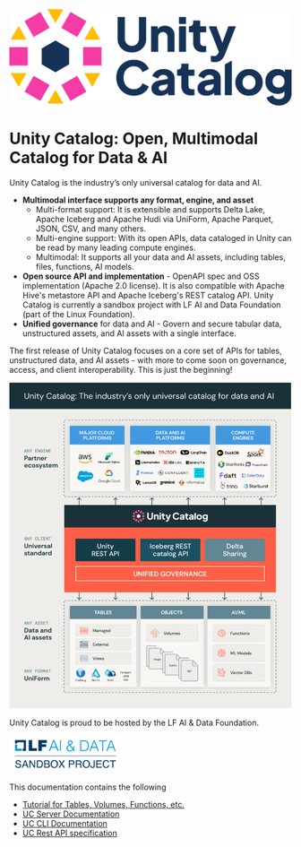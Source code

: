 <img src="./assets/images/uc-logo.png" width="600px" />

# Unity Catalog: Open, Multimodal Catalog for Data & AI
Unity Catalog is the industry’s only universal catalog for data and AI.

- **Multimodal interface supports any format, engine, and asset**
  - Multi-format support: It is extensible and supports Delta Lake, Apache Iceberg and Apache Hudi via UniForm, Apache Parquet, JSON, CSV, and many others.
  - Multi-engine support: With its open APIs, data cataloged in Unity can be read by many leading compute engines.
  - Multimodal: It supports all your data and AI assets, including tables, files, functions, AI models.
- **Open source API and implementation** - OpenAPI spec and OSS implementation (Apache 2.0 license). It is also compatible with Apache Hive's metastore API and Apache Iceberg's REST catalog API. Unity Catalog is currently a sandbox project with LF AI and Data Foundation (part of the Linux Foundation).
- **Unified governance** for data and AI - Govern and secure tabular data, unstructured assets, and AI assets with a single interface.

The first release of Unity Catalog focuses on a core set of APIs for tables, unstructured data, and AI assets - with more to come soon on governance, access, and client interoperability. This is just the beginning!

![image info](./assets/images/uc.png)

Unity Catalog is proud to be hosted by the LF AI & Data Foundation.

<a href="https://lfaidata.foundation/projects">
  <img src="./assets/images/lfaidata-project-badge-sandbox-color.png" width="200px" />
</a>

This documentation contains the following
- [Tutorial for Tables, Volumes, Functions, etc.](./tutorial.md)
- [UC Server Documentation](./server.md)
- [UC CLI Documentation](./cli.md)
- [UC Rest API specification](../api/)
